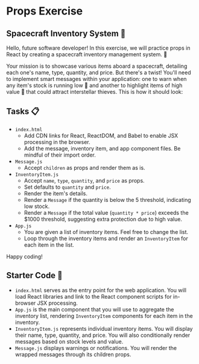 # Props Exercise

## Spacecraft Inventory System 🌌

Hello, future software developer! In this exercise, we will practice props in React by creating a spacecraft inventory management system. 🥹

Your mission is to showcase various items aboard a spacecraft, detailing each one's name, type, quantity, and price. But there's a twist! You'll need to implement smart messages within your application: one to warn when any item's stock is running low 🚨 and another to highlight items of high value 💎 that could attract interstellar thieves. This is how it should look:

## Tasks 📋

- `index.html`
  - Add CDN links for React, ReactDOM, and Babel to enable JSX processing in the browser.
  - Add the message, inventory item, and app component files. Be mindful of their import order.
- `Message.js`
  - Accept `children` as props and render them as is.
- `InventoryItem.js`
  - Accept `name`, `type`, `quantity`, and `price` as props.
  - Set defaults to `quantity` and `price`.
  - Render the item's details.
  - Render a `Message` if the quantity is below the 5 threshold, indicating low stock.
  - Render a `Message` if the total value (`quantity * price`) exceeds the $1000 threshold, suggesting extra protection due to high value.
- `App.js`
  - You are given a list of inventory items. Feel free to change the list.
  - Loop through the inventory items and render an `InventoryItem` for each item in the list.

Happy coding!

## Starter Code 🌱

- `index.html` serves as the entry point for the web application. You will load React libraries and link to the React component scripts for in-browser JSX processing.
- `App.js` is the main component that you will use to aggregate the inventory list, rendering `InventoryItem` components for each item in the inventory.
- `InventoryItem.js` represents individual inventory items. You will display their name, type, quantity, and price. You will also conditionally render messages based on stock levels and value.
- `Message.js` displays warnings or notifications. You will render the wrapped messages through its children props.
